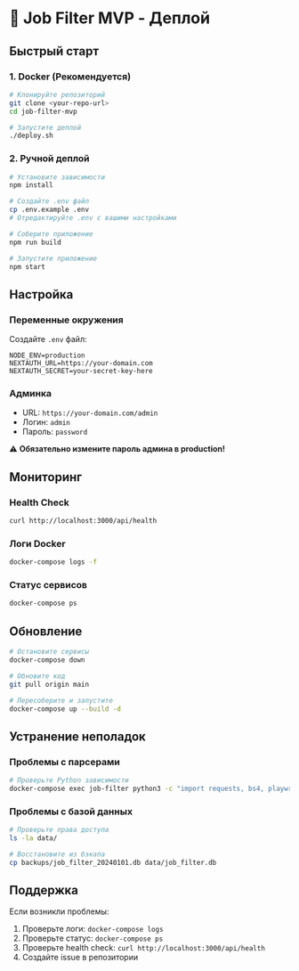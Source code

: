 # 🚀 Job Filter MVP - Деплой

## Быстрый старт

### 1. Docker (Рекомендуется)

```bash
# Клонируйте репозиторий
git clone <your-repo-url>
cd job-filter-mvp

# Запустите деплой
./deploy.sh
```

### 2. Ручной деплой

```bash
# Установите зависимости
npm install

# Создайте .env файл
cp .env.example .env
# Отредактируйте .env с вашими настройками

# Соберите приложение
npm run build

# Запустите приложение
npm start
```

## Настройка

### Переменные окружения

Создайте `.env` файл:

```env
NODE_ENV=production
NEXTAUTH_URL=https://your-domain.com
NEXTAUTH_SECRET=your-secret-key-here
```

### Админка

- URL: `https://your-domain.com/admin`
- Логин: `admin`
- Пароль: `password`

⚠️ **Обязательно измените пароль админа в production!**

## Мониторинг

### Health Check
```bash
curl http://localhost:3000/api/health
```

### Логи Docker
```bash
docker-compose logs -f
```

### Статус сервисов
```bash
docker-compose ps
```

## Обновление

```bash
# Остановите сервисы
docker-compose down

# Обновите код
git pull origin main

# Пересоберите и запустите
docker-compose up --build -d
```

## Устранение неполадок

### Проблемы с парсерами
```bash
# Проверьте Python зависимости
docker-compose exec job-filter python3 -c "import requests, bs4, playwright"
```

### Проблемы с базой данных
```bash
# Проверьте права доступа
ls -la data/

# Восстановите из бэкапа
cp backups/job_filter_20240101.db data/job_filter.db
```

## Поддержка

Если возникли проблемы:
1. Проверьте логи: `docker-compose logs`
2. Проверьте статус: `docker-compose ps`
3. Проверьте health check: `curl http://localhost:3000/api/health`
4. Создайте issue в репозитории

